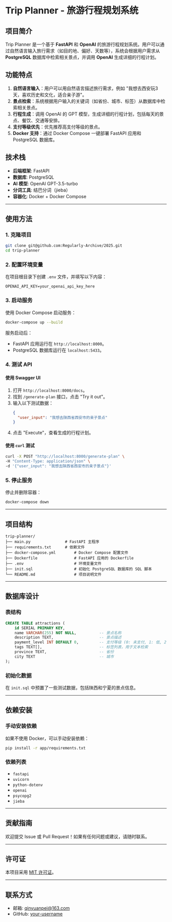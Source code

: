 # Trip Planner - 旅游行程规划系统

## 项目简介

Trip Planner 是一个基于 **FastAPI** 和 **OpenAI** 的旅游行程规划系统。用户可以通过自然语言输入旅行需求（如目的地、偏好、天数等），系统会根据用户需求从 **PostgreSQL** 数据库中检索相关景点，并调用 **OpenAI** 生成详细的行程计划。

## 功能特点

1. **自然语言输入**：用户可以用自然语言描述旅行需求，例如 "我想去西安玩3天，喜欢历史和文化，适合亲子游"。
2. **景点检索**：系统根据用户输入的关键词（如省份、城市、标签）从数据库中检索相关景点。
3. **行程生成**：调用 OpenAI 的 GPT 模型，生成详细的行程计划，包括每天的景点、餐饮、交通等安排。
4. **支付等级优先**：优先推荐高支付等级的景点。
5. **Docker 支持**：通过 Docker Compose 一键部署 FastAPI 应用和 PostgreSQL 数据库。

## 技术栈

- **后端框架**: FastAPI
- **数据库**: PostgreSQL
- **AI 模型**: OpenAI GPT-3.5-turbo
- **分词工具**: 结巴分词（jieba）
- **容器化**: Docker + Docker Compose

---

## 使用方法

### 1. 克隆项目

```bash
git clone git@github.com:Regularly-Archive/2025.git
cd trip-planner
```

### 2. 配置环境变量

在项目根目录下创建 `.env` 文件，并填写以下内容：

```
OPENAI_API_KEY=your_openai_api_key_here
```

### 3. 启动服务

使用 Docker Compose 启动服务：

```bash
docker-compose up --build
```

服务启动后：
- FastAPI 应用运行在 `http://localhost:8000`。
- PostgreSQL 数据库运行在 `localhost:5433`。

### 4. 测试 API

#### 使用 Swagger UI
1. 打开 `http://localhost:8000/docs`。
2. 找到 `/generate-plan` 接口，点击 "Try it out"。
3. 输入以下测试数据：
   ```json
   {
     "user_input": "我想去陕西省西安市的亲子景点"
   }
   ```
4. 点击 "Execute"，查看生成的行程计划。

#### 使用 `curl` 测试
```bash
curl -X POST "http://localhost:8000/generate-plan" \
-H "Content-Type: application/json" \
-d '{"user_input": "我想去陕西省西安市的亲子景点"}'
```

### 5. 停止服务

停止并删除容器：

```bash
docker-compose down
```

---

## 项目结构

```
trip-planner/
├── main.py               # FastAPI 主程序
├── requirements.txt      # 依赖文件
├── docker-compose.yml        # Docker Compose 配置文件
├── Dockerfile                # FastAPI 应用的 Dockerfile
├── .env                      # 环境变量文件
├── init.sql                  # 初始化 PostgreSQL 数据库的 SQL 脚本
└── README.md                 # 项目说明文件
```

---

## 数据库设计

### 表结构
```sql
CREATE TABLE attractions (
    id SERIAL PRIMARY KEY,
    name VARCHAR(255) NOT NULL,          -- 景点名称
    description TEXT,                    -- 景点描述
    payment_level INT DEFAULT 0,         -- 支付等级 (0: 未支付, 1: 低, 2: 中, 3: 高)
    tags TEXT[],                         -- 标签列表，用于文本检索
    province TEXT,                       -- 省份
    city TEXT                            -- 城市
);
```

### 初始化数据
在 `init.sql` 中预置了一些测试数据，包括陕西和宁夏的景点信息。

---

## 依赖安装

### 手动安装依赖
如果不使用 Docker，可以手动安装依赖：

```bash
pip install -r app/requirements.txt
```

### 依赖列表
- `fastapi`
- `uvicorn`
- `python-dotenv`
- `openai`
- `psycopg2`
- `jieba`

---

## 贡献指南

欢迎提交 Issue 或 Pull Request！如果有任何问题或建议，请随时联系。

---

## 许可证

本项目采用 [MIT 许可证](LICENSE)。

---

## 联系方式

- 邮箱: qinyuanpei@163.com
- GitHub: [your-username](https://github.com/qinyuanpei)

